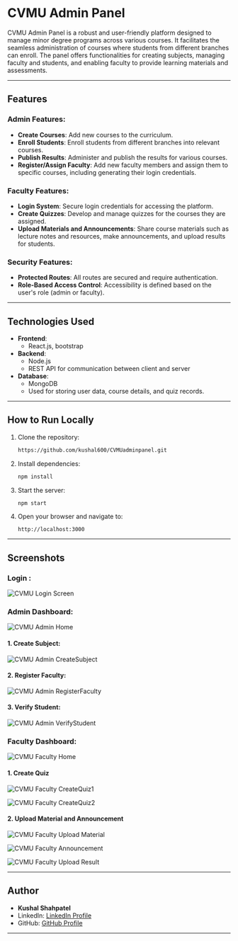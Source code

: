 # CVMU Admin Panel

CVMU Admin Panel is a robust and user-friendly platform designed to manage minor degree programs across various courses. It facilitates the seamless administration of courses where students from different branches can enroll. The panel offers functionalities for creating subjects, managing faculty and students, and enabling faculty to provide learning materials and assessments.

---

## Features

### Admin Features:
- **Create Courses**: Add new courses to the curriculum.
- **Enroll Students**: Enroll students from different branches into relevant courses.
- **Publish Results**: Administer and publish the results for various courses.
- **Register/Assign Faculty**: Add new faculty members and assign them to specific courses, including generating their login credentials.

### Faculty Features:
- **Login System**: Secure login credentials for accessing the platform.
- **Create Quizzes**: Develop and manage quizzes for the courses they are assigned.
- **Upload Materials and Announcements**: Share course materials such as lecture notes and resources, make announcements, and upload results for students.

### Security Features:
- **Protected Routes**: All routes are secured and require authentication.
- **Role-Based Access Control**: Accessibility is defined based on the user's role (admin or faculty).

---

## Technologies Used

- **Frontend**: 
  - React.js, bootstrap
- **Backend**:
  - Node.js
  - REST API for communication between client and server
- **Database**:
  - MongoDB
  - Used for storing user data, course details, and quiz records.


---

## How to Run Locally

1. Clone the repository:
   ```bash
   https://github.com/kushal600/CVMUadminpanel.git
   ```
   
2. Install dependencies:
   ```bash
   npm install
   ```

3. Start the server:
   ```bash
   npm start
   ```

4. Open your browser and navigate to:
   ```
   http://localhost:3000
   ```

---

## Screenshots

### Login :

![CVMU Login Screen](https://github.com/user-attachments/assets/0e37f497-0970-4590-a46e-18959de6150c)


### Admin Dashboard:

![CVMU Admin Home](https://github.com/user-attachments/assets/62813d13-2e2d-4639-8155-cf00794c678e)

#### 1. Create Subject: 
![CVMU Admin CreateSubject](https://github.com/user-attachments/assets/7b38733b-d3a8-42d8-be9f-01f37949cfc6)
#### 2. Register Faculty: 
![CVMU Admin RegisterFaculty](https://github.com/user-attachments/assets/74bf4521-3f44-4f93-b8df-4d2e3f22f3eb)
#### 3. Verify Student:
![CVMU Admin VerifyStudent](https://github.com/user-attachments/assets/7885acae-c739-4c4c-830b-93bd69f24413)

### Faculty Dashboard: 

![CVMU Faculty Home](https://github.com/user-attachments/assets/f7231495-a564-4fb6-a7cd-9110c4547fa3)

#### 1. Create Quiz
![CVMU Faculty CreateQuiz1](https://github.com/user-attachments/assets/a02a2e58-7519-424a-a66e-07db8474dd46)

![CVMU Faculty CreateQuiz2](https://github.com/user-attachments/assets/64f8f3f0-d12a-4034-be89-e3f1a5872add)

#### 2. Upload Material and Announcement

![CVMU Faculty Upload Material](https://github.com/user-attachments/assets/1477a02f-bad0-4cb9-a42c-41d4176ad0dd)

![CVMU Faculty Announcement](https://github.com/user-attachments/assets/14c7b4b5-2f1c-4e6c-b308-7ca51affd17d)

![CVMU Faculty Upload Result](https://github.com/user-attachments/assets/9370f3f3-9b8e-4c43-ad7d-6cfa3137bbe9)


---

## Author

- **Kushal Shahpatel**  
- LinkedIn: [LinkedIn Profile](https://www.linkedin.com/in/shahpatel-kushal-4a4a901b6/)  
- GitHub: [GitHub Profile](https://github.com/kushal600)

---


